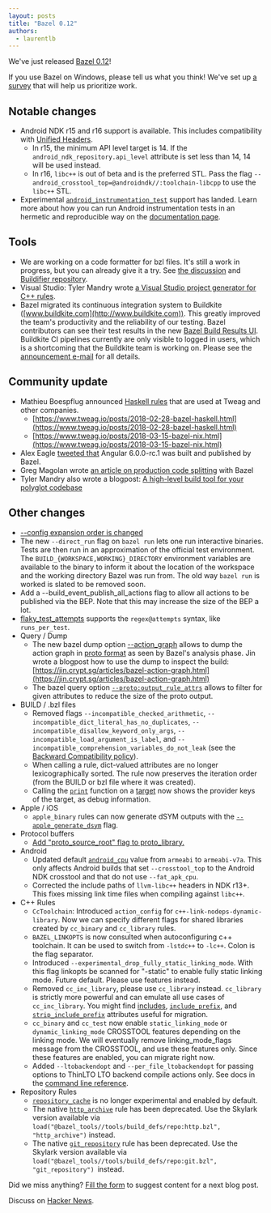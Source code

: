 ```yaml
---
layout: posts
title: "Bazel 0.12"
authors:
  - laurentlb
---
```


We've just released [Bazel 0.12](https://github.com/bazelbuild/bazel/releases/tag/0.12.0)!

If you use Bazel on Windows, please tell us what you think! We've set up [a survey](https://goo.gl/forms/MWxxklBlICoSaqsF3) that will help us prioritize work.

## Notable changes

*   Android NDK r15 and r16 support is available. This includes compatibility with [Unified Headers](https://android.googlesource.com/platform/ndk/+/ndk-r15-release/docs/UnifiedHeaders.md). 
    *   In r15, the minimum API level target is 14. If the `android_ndk_repository.api_level` attribute is set less than 14, 14 will be used instead.
    *   In r16, `libc++` is out of beta and is the preferred STL. Pass the flag `--android_crosstool_top=@androidndk//:toolchain-libcpp` to use the `libc++` STL.
*   Experimental [`android_instrumentation_test`](https://docs.bazel.build/versions/master/be/android.html#android_instrumentation_test) support has landed. Learn more about how you can run Android instrumentation tests in an hermetic and reproducible way on the [documentation page](https://docs.bazel.build/versions/master/android-instrumentation-test.html).

## Tools

*   We are working on a code formatter for bzl files. It's still a work in progress, but you can already give it a try. See [the discussion](https://groups.google.com/forum/?utm_medium=email&utm_source=footer#!topic/bazel-discuss/XDD4lQ558PE) and [Buildifier repository](https://github.com/bazelbuild/buildtools/).
*   Visual Studio: Tyler Mandry wrote [a Visual Studio project generator for C++ rules](https://github.com/tmandry/bazel-msbuild/).
*   Bazel migrated its continuous integration system to Buildkite ([www.buildkite.com](http://www.buildkite.com)). This greatly improved the team's productivity and the reliability of our testing. Bazel contributors can see their test results in the new [Bazel Build Results UI](https://source.cloud.google.com/results/invocations/48d7938b-2f43-4585-b51d-19fd7113c776/targets). Buildkite CI pipelines currently are only visible to logged in users, which is a shortcoming that the Buildkite team is working on. Please see the [announcement e-mail](https://groups.google.com/d/msg/bazel-discuss/8spcVZMv9yE/nz-ya0tpAQAJ) for all details.

## Community update

*   Mathieu Boespflug announced [Haskell rules](https://groups.google.com/forum/#!msg/bazel-discuss/20_gbnWsA9Y/X6nTbbHIAQAJ) that are used at Tweag and other companies.
    *   [https://www.tweag.io/posts/2018-02-28-bazel-haskell.html](https://www.tweag.io/posts/2018-02-28-bazel-haskell.html)
    *   [https://www.tweag.io/posts/2018-03-15-bazel-nix.html](https://www.tweag.io/posts/2018-03-15-bazel-nix.html)
*   Alex Eagle [tweeted that](https://twitter.com/Jakeherringbone/status/979843104281837568 ) Angular 6.0.0-rc.1 was built and published by Bazel.
*   Greg Magolan wrote [an article on production code splitting](https://medium.com/@gregmagolan/production-code-splitting-with-bazel-8a7da242bf83) with Bazel
*   Tyler Mandry also wrote a blogpost: [A high-level build tool for your polyglot codebase](https://tmandry.gitlab.io/blog/posts/bazel-polyglot/)

## Other changes

*   [--config expansion order is changed](https://blog.bazel.build/2018/01/19/config-parsing-order.html)
*   The new `--direct_run` flag on `bazel run` lets one run interactive binaries. Tests are then run in an approximation of the official test environment. The `BUILD_{WORKSPACE,WORKING}_DIRECTORY` environment variables are available to the binary to inform it about the location of the workspace and the working directory Bazel was run from. The old way `bazel run` is worked is slated to be removed soon.
*   Add a --build\_event\_publish_all_actions flag to allow all actions to be published via the BEP. Note that this may increase the size of the BEP a lot.
*   [flaky\_test\_attempts](https://docs.bazel.build/versions/master/command-line-reference.html#flag--flaky_test_attempts) supports the `regex@attempts` syntax, like `runs_per_test`.
*   Query / Dump
    *   The new bazel dump option [--action_graph](https://docs.bazel.build/versions/master/user-manual.html#dump) allows to dump the action graph in [proto format](https://github.com/bazelbuild/bazel/blob/586ef002d25f177076f6990d4ca8360993704357/src/main/protobuf/analysis.proto#L23) as seen by Bazel's analysis phase. Jin wrote a blogpost how to use the dump to inspect the build: [https://jin.crypt.sg/articles/bazel-action-graph.html](https://jin.crypt.sg/articles/bazel-action-graph.html)
    *   The bazel query option <code>[--proto:output\_rule\_attrs](https://github.com/bazelbuild/bazel/blob/c9bdc1fab5b218d5049edbbb09facff2aeac96b3/src/main/java/com/google/devtools/build/lib/query2/CommonQueryOptions.java#L157)</code> allows to filter for given attributes to reduce the size of the proto output.
*   BUILD / .bzl files
    *   Removed flags `--incompatible_checked_arithmetic`, `--incompatible_dict_literal_has_no_duplicates`, `--incompatible_disallow_keyword_only_args`, `--incompatible_load_argument_is_label`, and `--incompatible_comprehension_variables_do_not_leak` (see the [Backward Compatibility policy](https://docs.bazel.build/versions/master/skylark/backward-compatibility.html)).
    *   When calling a rule, dict-valued attributes are no longer lexicographically sorted. The rule now preserves the iteration order (from the BUILD or bzl file where it was created).
    *   Calling the <code>[print](https://docs.bazel.build/versions/master/skylark/lib/globals.html#print)</code> function on a [target](https://docs.bazel.build/versions/master/skylark/lib/Target.html) now shows the provider keys of the target, as debug information.
*   Apple / iOS
    *   <code>apple_binary</code> rules can now generate dSYM outputs with the <code>[--apple\_generate\_dsym](https://github.com/bazelbuild/rules_apple/blob/master/doc/common_info.md#dsyms-generation-apple_generate_dsym)</code> flag.
*   Protocol buffers
    *   [Add "proto\_source\_root" flag to proto_library.](https://docs.bazel.build/versions/master/be/protocol-buffer.html#proto_library.proto_source_root)
*   Android
    *   Updated default <code>[android_cpu](https://docs.bazel.build/versions/master/command-line-reference.html#flag--android_cpu)</code> value from <code>armeabi</code> to <code>armeabi-v7a</code>. This only affects Android builds that set <code>--crosstool\_top</code> to the Android NDK crosstool and that do not use <code>--fat_apk_cpu</code>.
    *   Corrected the include paths of <code>llvm-libc++</code> headers in NDK r13+. This fixes missing link time files when compiling against <code>libc++</code>.
*   C++ Rules
    *   <code>CcToolchain</code>: Introduced `action_config` for <code>c++-link-nodeps-dynamic-library</code>. Now we can specify different flags for shared libraries created by <code>cc\_binary</code> and <code>cc\_library</code> rules.
    *   <code>BAZEL_LINKOPTS</code> is now consulted when autoconfiguring c++ toolchain. It can be used to switch from <code>-lstdc++</code> to <code>-lc++</code>. Colon is the flag separator.
    *   Introduced `--experimental_drop_fully_static_linking_mode`. With this flag linkopts be scanned for "-static" to enable fully static linking mode. Future default. Please use features instead.
    *   Removed <code>cc\_inc\_library</code>, please use <code>cc\_library</code> instead. <code>cc\_library</code> is strictly more powerful and can emulate all use cases of `cc_inc_library`. You might find [includes](https://docs.bazel.build/versions/master/be/c-cpp.html#cc_library.includes), <code>[include_prefix](https://docs.bazel.build/versions/master/be/c-cpp.html#cc_library.include_prefix)</code>, and <code>[strip\_include\_prefix](https://docs.bazel.build/versions/master/be/c-cpp.html#cc_library.strip_include_prefix)</code> attributes useful for migration.
    *   <code>cc\_binary</code> and <code>cc\_test</code> now enable `static_linking_mode` or `dynamic_linking_mode` CROSSTOOL features depending on the linking mode. We will eventually remove linking_mode_flags message from the CROSSTOOL, and use these features only. Since these features are enabled, you can migrate right now.
    *   Added <code>--ltobackendopt</code> and <code>--per\_file\_ltobackendopt</code> for passing options to ThinLTO LTO backend compile actions only. See docs in the [command line reference](https://docs.bazel.build/versions/master/command-line-reference.html).
*   Repository Rules
    *   <code>[repository_cache](https://docs.bazel.build/versions/master/command-line-reference.html#flag--repository_cache)</code> is no longer experimental and enabled by default.
    *   The native <code>[http_archive](https://docs.bazel.build/versions/master/be/workspace.html#http_archive)</code> rule has been deprecated. Use the Skylark version available via <code>load("@bazel\_tools//tools/build\_defs/repo:http.bzl", "http\_archive")</code> instead.
    *   The native <code>[git_repository](https://docs.bazel.build/versions/master/be/workspace.html#git_repository)</code> rule has been deprecated. Use the Skylark version available via <code>load("@bazel\_tools//tools/build\_defs/repo:git.bzl", "git\_repository") </code>instead.

Did we miss anything? [Fill the form](https://docs.google.com/forms/d/e/1FAIpQLSde7NGMKA1xK2RZnOLk8XKm3A-Y09guJAFrkX35RCJxn3RB4w/viewform?usp=sf_link) to suggest content for a next blog post.

Discuss on [Hacker News](https://news.ycombinator.com/item?id=16812955).
